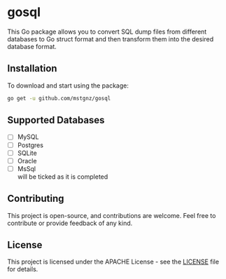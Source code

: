 # gosql

This Go package allows you to convert SQL dump files from different databases to Go struct format and then transform them into the desired database format.


## Installation

To download and start using the package:
```bash
go get -u github.com/mstgnz/gosql
```

## Supported Databases
* [ ] MySQL
* [ ] Postgres
* [ ] SQLite
* [ ] Oracle 
* [ ] MsSql  
  will be ticked as it is completed

## Contributing
This project is open-source, and contributions are welcome. Feel free to contribute or provide feedback of any kind.


## License
This project is licensed under the APACHE License - see the [LICENSE](LICENSE) file for details.
